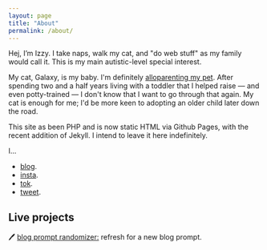 ```yaml
---
layout: page
title: "About"
permalink: /about/
---
```

Hej, I’m Izzy. I take naps, walk my cat, and "do web stuff" as my family would call it. This is my main autistic-level special interest.

My cat, Galaxy, is my baby. I'm definitely [alloparenting my pet](https://www.scientificamerican.com/article/dog-and-cat-moms-and-dads-really-are-parenting-their-pets/). After spending two and a half years living with a toddler that I helped raise &mdash; and even potty-trained &mdash; I don't know that I want to go through that again. My cat is enough for me; I'd be more keen to adopting an older child later down the road.

This site as been PHP and is now static HTML via Github Pages, with the recent addition of Jekyll. I intend to leave it here indefinitely.

I...
* [blog](//izzy.blog).
* [insta](//instagram.com/xoizzyco/).
* [tok](//tiktok.com/@xoizzyco/).
* [tweet](//twitter.com/xoizzyco/).

## Live projects
🖊 [blog prompt randomizer:](//blogprompt.xyz) refresh for a new blog prompt.
